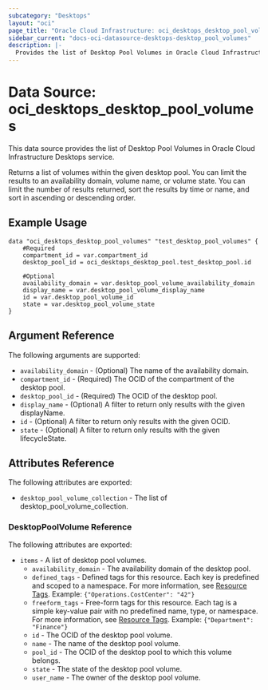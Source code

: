 ```yaml
---
subcategory: "Desktops"
layout: "oci"
page_title: "Oracle Cloud Infrastructure: oci_desktops_desktop_pool_volumes"
sidebar_current: "docs-oci-datasource-desktops-desktop_pool_volumes"
description: |-
  Provides the list of Desktop Pool Volumes in Oracle Cloud Infrastructure Desktops service
---
```


# Data Source: oci_desktops_desktop_pool_volumes
This data source provides the list of Desktop Pool Volumes in Oracle Cloud Infrastructure Desktops service.

Returns a list of volumes within the given desktop pool. You can limit the results to an availability domain, volume name, or volume state. You can limit the number of results returned, sort the results by time or name, and sort in ascending or descending order.


## Example Usage

```hcl
data "oci_desktops_desktop_pool_volumes" "test_desktop_pool_volumes" {
	#Required
	compartment_id = var.compartment_id
	desktop_pool_id = oci_desktops_desktop_pool.test_desktop_pool.id

	#Optional
	availability_domain = var.desktop_pool_volume_availability_domain
	display_name = var.desktop_pool_volume_display_name
	id = var.desktop_pool_volume_id
	state = var.desktop_pool_volume_state
}
```

## Argument Reference

The following arguments are supported:

* `availability_domain` - (Optional) The name of the availability domain.
* `compartment_id` - (Required) The OCID of the compartment of the desktop pool.
* `desktop_pool_id` - (Required) The OCID of the desktop pool.
* `display_name` - (Optional) A filter to return only results with the given displayName.
* `id` - (Optional) A filter to return only results with the given OCID.
* `state` - (Optional) A filter to return only results with the given lifecycleState.


## Attributes Reference

The following attributes are exported:

* `desktop_pool_volume_collection` - The list of desktop_pool_volume_collection.

### DesktopPoolVolume Reference

The following attributes are exported:

* `items` - A list of desktop pool volumes.
	* `availability_domain` - The availability domain of the desktop pool.
	* `defined_tags` - Defined tags for this resource. Each key is predefined and scoped to a namespace. For more information, see [Resource Tags](https://docs.cloud.oracle.com/iaas/Content/General/Concepts/resourcetags.htm). Example: `{"Operations.CostCenter": "42"}` 
	* `freeform_tags` - Free-form tags for this resource. Each tag is a simple key-value pair with no predefined name, type, or namespace. For more information, see [Resource Tags](https://docs.cloud.oracle.com/iaas/Content/General/Concepts/resourcetags.htm). Example: `{"Department": "Finance"}` 
	* `id` - The OCID of the desktop pool volume.
	* `name` - The name of the desktop pool volume.
	* `pool_id` - The OCID of the desktop pool to which this volume belongs.
	* `state` - The state of the desktop pool volume.
	* `user_name` - The owner of the desktop pool volume.

